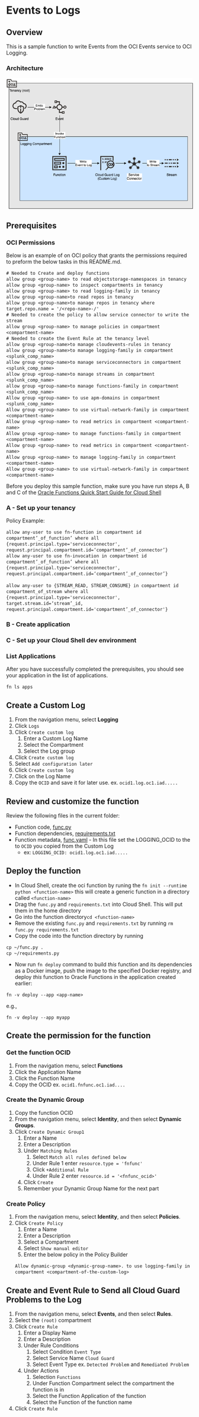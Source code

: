 # Events to Logs

## Overview

This is a sample function to write Events from the OCI Events service to OCI Logging.

### Architecture
![](images\Events_to_Logs.png)

## Prerequisites

### OCI Permissions
Below is an example of on OCI policy that grants the permissions required to preform the below tasks in this README.md.
```
# Needed to Create and deploy functions
allow group <group-name> to read objectstorage-namespaces in tenancy
allow group <group-name> to inspect compartments in tenancy
allow group <group-name> to read logging-family in tenancy
allow group <group-name>to read repos in tenancy
allow group <group-name>to manage repos in tenancy where target.repo.name = '/<repo-name>-/'
# Needed to create the policy to allow service connector to write the stream
allow group <group-name> to manage policies in compartment <compartment-name>
# Needed to create the Event Rule at the tenancy level
allow group <group-name>to manage cloudevents-rules in tenancy
allow group <group-name>to manage logging-family in compartment <splunk_comp_name>
allow group <group-name>to manage serviceconnectors in compartment <splunk_comp_name>
allow group <group-name>to manage streams in compartment <splunk_comp_name>
allow group <group-name>to manage functions-family in compartment <splunk_comp_name>
Allow group <group-name> to use apm-domains in compartment  <splunk_comp_name>
Allow group <group-name> to use virtual-network-family in compartment <compartment-name>
Allow group <group-name> to read metrics in compartment <compartment-name>
Allow group <group-name> to manage functions-family in compartment <compartment-name>
Allow group <group-name> to read metrics in compartment <compartment-name>
Allow group <group-name> to manage logging-family in compartment <compartment-name>
Allow group <group-name> to use virtual-network-family in compartment <compartment-name>

```

Before you deploy this sample function, make sure you have run steps A, B 
and C of the [Oracle Functions Quick Start Guide for Cloud Shell](https://www.oracle.com/webfolder/technetwork/tutorials/infographics/oci_functions_cloudshell_quickview/functions_quickview_top/functions_quickview/index.html)
### A - Set up your tenancy

Policy Example: 
```
allow any-user to use fn-function in compartment id compartment’_of_function’ where all {request.principal.type='serviceconnector', request.principal.compartment.id=‘compartment’_of_connector’}
allow any-user to use fn-invocation in compartment id compartment’_of_function’ where all {request.principal.type='serviceconnector', request.principal.compartment.id=‘compartment’_of_connector’}

allow any-user to {STREAM_READ, STREAM_CONSUME} in compartment id compartment_of_stream where all {request.principal.type='serviceconnector', target.stream.id=‘stream’_id, request.principal.compartment.id='compartment’_of_connector'}
```
### B - Create application
### C - Set up your Cloud Shell dev environment


### List Applications 

After you have successfully completed the prerequisites, you should see your 
application in the list of applications.

```
fn ls apps
```

## Create a Custom Log
1. From the navigation menu, select **Logging**
1. Click `Logs`
1. Click `Create custom log`
    1. Enter a Custom Log Name 
    1. Select the Compartment
    1. Select the Log group
1. Click `Create custom log` 
1. Select `Add configuration later`
1. Click `Create custom log`
1. Click on the Log Name
1. Copy the `OCID` and save it for later use. ex. `ocid1.log.oc1.iad.....`

## Review and customize the function

Review the following files in the current folder:
* Function code, [func.py](./func.py)
* Function dependencies, [requirements.txt](./requirements.txt)
* Function metadata, [func.yaml](./func.yaml) - In this file set the LOGGING_OCID to the to `OCID` you copied from the Custom Log
    * ex: `LOGGING_OCID: ocid1.log.oc1.iad.....`

## Deploy the function

* In Cloud Shell, create the oci function by runing the `fn init --runtime python <function-name>` this will create a generic function in a directory called `<function-name>`
* Drag the `func.py` and `requirements.txt` into Cloud Shell. This will put them in the home directory
* Go into the function directory`cd <function-name>`
* Remove the existing `func.py` and `requirements.txt` by running `rm func.py requirements.txt`
* Copy the code into the function directory by running 
```
cp ~/func.py .
cp ~/requirements.py
```
* Now run `fn deploy` command to build *this* function and its dependencies as a Docker image, push the image to the specified Docker registry, and deploy *this* function to Oracle Functions 
in the application created earlier:

```
fn -v deploy --app <app-name>
```
e.g.,
```
fn -v deploy --app myapp
```

## Create the permission for the function
### Get the function OCID
1. From the navigation menu, select **Functions** 
1. Click the Application Name
1. Click the Function Name
1. Copy the OCID ex. `ocid1.fnfunc.oc1.iad....`

### Create the Dynamic Group
1. Copy the function OCID
1. From the navigation menu, select **Identity**, and then select **Dynamic Groups**.
1. Click `Create Dynamic Group1`
    1. Enter a Name
    1. Enter a Description
    1. Under `Matching Rules` 
        1. Select `Match all rules defined below`
        1. Under Rule 1 enter `resource.type = 'fnfunc'`
        1. Click `+Additional Rule`
        1. Under Rule 2 enter `resource.id = '<fnfunc_ocid>'`
    1. Click `Create`
    1. Remember your Dynamic Group Name for the next part

### Create Policy
1. From the navigation menu, select **Identity**, and then select **Policies**.
1. Click `Create Policy`
    1. Enter a Name
    1. Enter a Description
    1. Select a Compartment
    1. Select `Show manual editor`
    1. Enter the below policy in the Policy Builder
    ```
    Allow dynamic-group <dynamic-group-name>. to use logging-family in compartment <compartment-of-the-custom-log>
    ```

## Create and Event Rule to Send all Cloud Guard Problems to the Log

1. From the navigation menu, select **Events**, and then select **Rules**.
1. Select the `(root)` compartment
1. Click `Create Rule`
    1. Enter a Display Name
    1. Enter a Description
    1. Under Rule Conditions
        1. Select Condition `Event Type`
        1. Select Service Name `Cloud Guard`
        1. Select Event Type ex. `Detected Problem` and `Remediated Problem` 
    1. Under Actions
        1. Selection `Functions`
        1. Under Function Compartment select the compartment the function is in
        1. Select the Function Application of the function
        1. Select the Function of the function name
1. Click `Create Rule`
